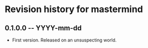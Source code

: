 # Revision history for mastermind

## 0.1.0.0  -- YYYY-mm-dd

* First version. Released on an unsuspecting world.
